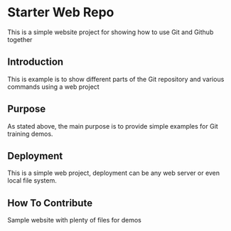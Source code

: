 # Starter Web Repo

This is a simple website project for showing how to use Git and Github 
together

## Introduction
This is example is to show different parts 
of the Git repository and various commands
using a web project

## Purpose

As stated above, the main purpose is to provide
simple examples for Git training demos.

## Deployment

This is a simple web project, deployment 
can be any web server or even local file system.

## How To Contribute

Sample website with plenty of files for demos

